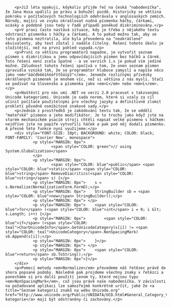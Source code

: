 <!-- dcterms:identifier = aspnetcz#92 -->
<!-- dcterms:title = Jak spolehlivě odstranit v .NET z řetězce diakritiku -->
<!-- dcterms:abstract = V praxi často nastává situace, kdy je třeba z nějakého textu odstranit písmenka s háčky a čárkami. A to pokud možno tak, aby se tato písmena neztratila, ale byla převedena na "neokrášlené" ekvivalenty, aby text zůstal i nadále čitelný. Nabízíme vám řešení tohoto úkolu, který je složitější, než na první pohled vypadá. -->
<!-- np9:categoryId = 1 -->
<!-- x4w:category = Programování -->
<!-- np9:authorId = 1 -->
<!-- np9:authorEmail = michal.valasek@altairis.cz -->
<!-- dcterms:creator = Michal Altair Valášek -->
<!-- dcterms:created = 2006-05-10T23:32:05.487+02:00 -->
<!-- dcterms:dateAccepted = 2006-05-10T23:32:05.487+02:00 -->


		<p>Již léta opakuji, kdykoliv přijde řeč na česká "nabodeníčka", že Jana Husa upálili po právu a bohužel pozdě. Historicky se většina pokroku v počítačových technologiích odehrávala v anglosaských zemích. Národy, mající ve zvyku okrašlovat nudná písmenka háčky, čárkami, ocásky a podobně jsou tedy v řadě případů poněkud diskriminovány.</p>
		<p>V praxi často nastává situace, kdy je třeba z nějakého textu odstranit písmenka s háčky a čárkami. A to pokud možno tak, aby se tato písmena neztratila, ale byla převedena na "neokrášlené" ekvivalenty, aby text zůstal i nadále čitelný. Řešení tohoto úkolu je složitější, než na první pohled vypadá.</p>
		<p>První co většinu programátorů napadne, je vytvořit seznam písmen s diakritikou a jemu odpovídajících písmen bez háčků a čárek. Toto řešení není zcela špatné - a ve verzích 1.x je pokud vím jediné možné. Záludnost tohoto řešení spočívá v tom, že onen seznam písmen zpravidla vzniká tak, že se programátor hluboce zamyslí a napíše něco jako <em>"äáčďéěëíňóöřšťůúüýž"</em>. Jenomže rozličnými přívěsky okrášlených písmenek je mnohem víc, než si většina z nás myslí. Stačí se podívat na Slovensko a písmenka jako <em>Ľ</em> nebo <em>Ĺ</em>.</p>
		<p>Naštěstí pro nás umí .NET ve verzi 2.0 pracovat s takzvanými Unicode kategoriemi. Unicode je sada norem, které si vzaly za cíl učinit počítače použitelnými pro včechny jazyky a definitivně zlomit prokletí původně osmibitové znakové sady.</p>
		<p>Jedním z prostředků je zakódování textu tak, že se oddělí "mateřské" písmeno a jeho modifikátor. Je to trochu jako když jste na starém mechanickém psacím stroji chtěli napsat velké písmeno s háčkem: nejdříve jste na papíře vytvořili háček a pak pod něj dodali písmenko. A přesně této funkce nyní využijeme:</p>
		<div style="FONT-SIZE: 10pt; BACKGROUND: white; COLOR: black; FONT-FAMILY: 'Courier New', monospace">
				<p style="MARGIN: 0px">
						<span style="COLOR: green">// using System.Globalization</span>
				</p>
				<p style="MARGIN: 0px">
						<span style="COLOR: blue">public</span> <span style="COLOR: blue">static</span> <span style="COLOR: blue">string</span> RemoveDiacritics(<span style="COLOR: blue">string</span> s) {</p>
				<p style="MARGIN: 0px">    s = s.Normalize(NormalizationForm.FormD);</p>
				<p style="MARGIN: 0px">    StringBuilder sb = <span style="COLOR: blue">new</span> StringBuilder();</p>
				<p style="MARGIN: 0px"> </p>
				<p style="MARGIN: 0px">    <span style="COLOR: blue">for</span> (<span style="COLOR: blue">int</span> i = 0; i &lt; s.Length; i++) {</p>
				<p style="MARGIN: 0px">        <span style="COLOR: blue">if</span> (<span style="COLOR: teal">CharUnicodeInfo</span>.GetUnicodeCategory(s[i]) != <span style="COLOR: teal">UnicodeCategory</span>.NonSpacingMark) sb.Append(s[i]);</p>
				<p style="MARGIN: 0px">    }</p>
				<p style="MARGIN: 0px"> </p>
				<p style="MARGIN: 0px">    <span style="COLOR: blue">return</span> sb.ToString();</p>
				<p style="MARGIN: 0px">}</p>
		</div>
		<p>Pomocí metody <em>Normalize</em> převedeme náš řetězec právě do shora popsané podoby. Následně pak projdeme všechny znaky v řetězci a ponecháme si pro další použití jenom ty, které nejsou typu <em>NonSpacingMark</em>, což jsou právě naše nabodeníčka. V závislosti na požadované aplikaci lze samozřejmě konkrétně určit, jaké že <a title="Seznam kategorií znaků na webu Unicode.org" href="http://www.unicode.org/Public/UNIDATA/UCD.html#General_Category_Values">Unicode kategorie</a> mají být odstraněny či zachovány.</p>

